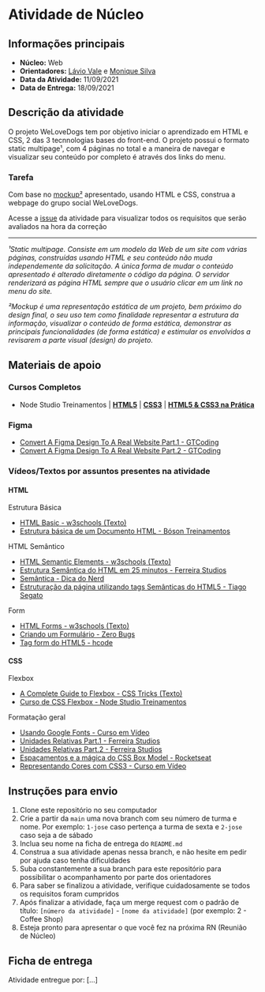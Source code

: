 # Atividade de Núcleo

## Informações principais

- **Núcleo:** Web
- **Orientadores:** [Lávio Vale](https://gitlab.com/lavio) e [Monique Silva](@moniquedsilva)
- **Data da Atividade:** 11/09/2021
- **Data de Entrega:** 18/09/2021

## Descrição da atividade

O projeto WeLoveDogs tem por objetivo iniciar o aprendizado em HTML e CSS, 2 das 3 tecnnologias bases do front-end. O projeto possui o formato static multipage¹, com 4 páginas no total e a maneira de navegar e visualizar seu conteúdo por completo é através dos links do menu.

### Tarefa

Com base no [mockup²](https://www.figma.com/file/83KrYRp9nXE4wyMIWgxu6O/WeLoveDogs-N%C3%BAcleo-Web?node-id=0%3A1) apresentado, usando HTML e CSS, construa a webpage do grupo social WeLoveDogs.

Acesse a [issue](https://gitlab.com/InfoJrUFBA/nucleos/2021/03/web/-/issues/1) da atividade para visualizar todos os requisitos que serão avaliados na hora da correção

---

_¹Static multipage. Consiste em um modelo da Web de um site com várias páginas, construídas usando HTML e seu conteúdo não muda independemente da solicitação. A única forma de mudar o conteúdo apresentado é alterado diretamente o código da página. O servidor renderizará as página HTML sempre que o usuário clicar em um link no menu do site._

_²Mockup é uma representação estática de um projeto, bem próximo do design final, o seu uso tem como finalidade representar a estrutura da informação, visualizar o conteúdo de forma estática, demonstrar as principais funcionalidades (de forma estática) e estimular os envolvidos a revisarem a parte visual (design) do projeto._

## Materiais de apoio

### Cursos Completos

- Node Studio Treinamentos
  | **[HTML5](https://youtube.com/playlist?list=PLwXQLZ3FdTVGKl3iPEyEWpFoYkMUxWW5O)**
  | **[CSS3](https://youtube.com/playlist?list=PLwXQLZ3FdTVGf7GUtiOFLc_9AXO25iIzG)**
  | **[HTML5 & CSS3 na Prática](https://youtube.com/playlist?list=PLwXQLZ3FdTVF_HYP5r1oR7vK1_7ZuTU78)**

### Figma

- [Convert A Figma Design To A Real Website Part.1 - GTCoding](https://youtu.be/q_YNq0j_QfE)
- [Convert A Figma Design To A Real Website Part.2 - GTCoding](https://youtu.be/2r91B6ZwN_E)

### Vídeos/Textos por assuntos presentes na atividade

#### HTML

Estrutura Básica

- [HTML Basic - w3schools (Texto)](https://www.w3schools.com/html/html_basic.asp)
- [Estrutura básica de um Documento HTML - Bóson Treinamentos](https://youtu.be/hMAvQtQ97eE)

HTML Semântico

- [HTML Semantic Elements - w3schools (Texto)](https://www.w3schools.com/html/html5_semantic_elements.asp)
- [Estrutura Semântica do HTML em 25 minutos - Ferreira Studios](https://youtu.be/jEJUopJv12I)
- [Semântica - Dica do Nerd](https://youtu.be/NdAjp7X2CUI)
- [Estruturação da página utilizando tags Semânticas do HTML5 - Tiago Segato](https://youtu.be/6V3msF_YBQk)

Form

- [HTML Forms - w3schools (Texto)](https://www.w3schools.com/html/html_forms.asp)
- [Criando um Formulário - Zero Bugs](https://youtu.be/vJoCnzEucCc)
- [Tag form do HTML5 - hcode](https://youtu.be/spgu7it3ODY)

#### CSS

Flexbox

- [A Complete Guide to Flexbox - CSS Tricks (Texto)](https://css-tricks.com/snippets/css/a-guide-to-flexbox/)
- [Curso de CSS Flexbox - Node Studio Treinamentos](https://youtube.com/playlist?list=PLwXQLZ3FdTVGjLmjwfRc0Q9TA5U-PCWp4)

Formatação geral

- [Usando Google Fonts - Curso em Vídeo](https://youtu.be/FLuQonci9wU)
- [Unidades Relativas Part.1 - Ferreira Studios](https://youtu.be/etM0JBeFbf8)
- [Unidades Relativas Part.2 - Ferreira Studios](https://youtu.be/g__c-7M9Xzk)
- [Espaçamentos e a mágica do CSS Box Model - Rocketseat](https://youtu.be/nhW70H9H4gU)
- [Representando Cores com CSS3 - Curso em Vídeo](https://youtu.be/uKjKnztS3cY)

## Instruções para envio

1. Clone este repositório no seu computador
2. Crie a partir da `main` uma nova branch com seu número de turma e nome. Por exemplo: `1-jose` caso pertença a turma de sexta e `2-jose` caso seja a de sábado
3. Inclua seu nome na ficha de entrega do `README.md`
4. Construa a sua atividade apenas nessa branch, e não hesite em pedir por ajuda caso tenha dificuldades
5. Suba constantemente a sua branch para este repositório para possibilitar o acompanhamento por parte dos orientadores
6. Para saber se finalizou a atividade, verifique cuidadosamente se todos os requisitos foram cumpridos
7. Após finalizar a atividade, faça um merge request com o padrão de título: `[número da atividade]` - `[nome da atividade]` (por exemplo: 2 - Coffee Shop)
8. Esteja pronto para apresentar o que você fez na próxima RN (Reunião de Núcleo)

## Ficha de entrega

Atividade entregue por: [...]

